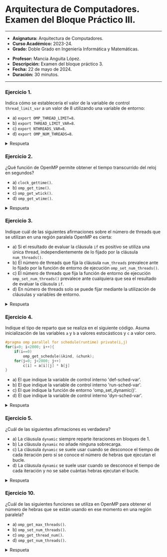 # Arquitectura de Computadores. Examen del Bloque Práctico III.

***

- **Asignatura:** Arquitectura de Computadores.
- **Curso Académico:** 2023-24.
- **Grado:** Doble Grado en Ingeniería Informática y Matemáticas.
<!--- **Grupo:** .-->
- **Profesor:** Mancia Anguita López.
- **Descripción:** Examen del bloque práctico 3.
- **Fecha:** 22 de mayo de 2024.
- **Duración:** 30 minutos.

***

### Ejercicio 1.
Indica cómo se establecería el valor de la variable de control `thread_limit_var` a un valor de 8 utilizando una variable de entorno:

- a) `export OMP_THREAD_LIMIT=8`.
- b) `export THREAD_LIMIT_VAR=8`.
- c) `export NTHREADS_VAR=8`.
- d) `export OMP_NUM_THREADS=8`.

<details>
  <summary>Respueta</summary>
  <p>La respuesta correcta es la opción 'a':  
    Las variables de entorno de la API OpenMP comienzan todas por 'OMP_'. Además, la opción 'd' se corresponde con la variable de entorno asociada a la variable de control 'nthreads_var'.</p>
</details>

### Ejercicio 2.
¿Qué función de OpenMP permite obtener el tiempo transcurrido del reloj en segundos?

- a) `clock_gettime()`.
- b) `omp_get_time()`.
- c) `omp_get_wtick()`.
- d) `omp_get_wtime()`.

<details>
  <summary>Respueta</summary>
  <p>La respuesta correcta es la opción 'd':  
    La opción 'a' no es una función de OpenMP y la opción 'b' no existe. Nos quedamos con la opción 'd' y con la opción 'c'. La opción 'd' hace lo que nos pide la pregunta según la documentación, mientras que la opción 'c' nos devuelve el tiempo transcurrido del reloj en ticks.</p>
</details>

### Ejercicio 3.
Indique cuál de las siguientes afirmaciones sobre el número de threads que se utilizan en una región paralela OpenMP es cierta:

- a) Si el resultado de evaluar la cláusula `if` es positivo se utiliza una única thread, independientemente de lo fijado por la cláusula `num_threads()`.
- b) El número de threads que fija la cláusula `num_threads` prevalece ante lo fijado por la función de entorno de ejecución `omp_set_num_threads()`.
- c) El número de threads que fija la función de entorno de ejecución `omp_set_num_threads()` prevalece ante cualquiera que sea el resultado de evaluar la cláusula `if`.
- d) En número de threads solo se puede fijar mediante la utilización de cláusulas y variables de entorno.

<details>
  <summary>Respueta</summary>
  <p>La respuesta correcta es la opción 'b':  
    La opción 'a' es terriblemente falsa, si el resultado de evaluzar la cláusulas 'if' es positivo, se utiliza el número de hebras fijado por la cláusula 'num_threads()' o en su defecto por la variable de entorno 'nthreads_var'. La opción 'd' también es falsa, el número de threads puede fijarse también mediante la función 'omp_set_num_threads()'. Respecto a las opciones 'b' y 'c', el orden de preferencia para fijar el número de hebras es (de mayor a menor): la cláusula 'if', la cláusula 'num_threads()', la función 'omp_set_num_threads()' y la variable de entorno 'OMP_NUM_THREADS'.</p>
</details>

### Ejercicio 4.
Indique el tipo de reparto que se realiza en el siguiente código. Asuma inicialización de las variables `a` y `b` a valores estocásticos y `c` a valor cero.
```c
#pragma omp parallel for schedule(runtime) private(i,j)
for(i=0; i<2000; i++){
    if(i==0)
        omp_get_schedule(&kind, &chunk);
    for(j=0; j<2000; j++)
        c[i] = a[i][j] * b[j]
}
```

- a) El que indique la variable de control interno 'def-sched-var'.
- b) El que indique la variable de control interno 'run-sched-var'.
- c) El que indique la función de entorno 'omp_set_dynamic()'.
- d) El que indique la variable de control interno 'dyn-sched-var'.

<details>
  <summary>Respueta</summary>
  <p>La respuesta correcta es la opción 'b':  
    Las opciones 'c' y 'd' no tienen nada que ver con el reparto de iteraciones en un bucle, sino con el ajuste dinámico de hebras que ejecutarán nuestro programa. Como tenemos la cláusula 'schedule' con el valor 'runtime', el reparto que se realizará será el de la opción 'b'. Para que la respuesta correcta hubiera sido la opción 'a', no se tendría que haber especificado la cláusula 'schedule'.</p>
</details>

### Ejercicio 5.
¿Cuál de las siguientes afirmaciones es verdadera?

- a) La cláusula `dynamic` siempre reparte iteraciones en bloques de 1.
- b) La cláusula `dynamic` no añade ninguna sobrecarga.
- c) La cláusula `dynamic` se suele usar cuando se desconoce el tiempo de cada iteración pero sí se conoce el número de hebras que ejecutan el bucle.
- d) La cláusula `dynamic` se suele usar cuando se desconoce el tiempo de cada iteración y no se sabe cuántas hebras ejecutan el bucle.

<details>
  <summary>Respueta</summary>
  <p> Las opciones 'a' y 'b' son trivialmente falsas, la cláusula 'dynamic' reparte iteraciones en bloques de tamaño variable, e introduce sobrecarga al tener que determinar en tiempo de ejecución la mejor forma de repartir las iteraciones entre las hebras. Tras preguntar a muchos compañeros, hemos llegado a la conclusión de que ni los profesores saben si es la 'c' o la 'd'. Si les toca esta pregunta, buena suerte.</p>
</details>

### Ejercicio 10.
¿Cuál de las siguientes funciones se utiliza en OpenMP para obtener el número de hebras que se están usando en ese momento en una región paralela?

- a) `omp_get_max_threads()`.
- b) `omp_set_num_threads()`.
- c) `omp_get_thread_num()`.
- d) `omp_get_num_threads()`.

<details>
  <summary>Respueta</summary>
  <p>La respuesta correcta es la opción 'd':  
    La opción 'b' no tiene sentido, la opción 'c' devuelve el identificador de la hebra que ejecuta la función, y la opción 'a' devuelve el número de hebras que ejecutarán la siguiente región paralela como máximo. La opción 'd' nos devuelve exactamente lo que pide la pregunta.</p>
</details>

